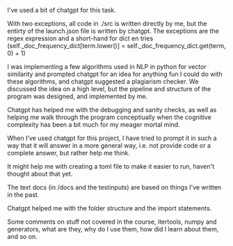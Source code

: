 
I've used a bit of chatgpt for this task. 

With two exceptions, all code in ./src is written directly by me, but the entirty of the launch.json file is written by chatgpt. 
The exceptions are the regex expression and a short-hand for dict en tries (self._doc_frequency_dict[term.lower()] = self._doc_frequency_dict.get(term, 0) + 1)

I was implementing a few algorithms used in NLP in python for vector similarity and prompted chatgpt for an idea for anything fun I could do with these algorithms, and chatgpt suggested a plagiarism checker. We discussed the idea on a high level, but the pipeline and structure of the program was designed, and implemented by me. 

Chatgpt has helped me with the debugging and sanity checks, as well as helping me walk through the program conceptiually when the cognitive complexity has been 
a bit much for my meager mortal mind. 

When I've used chatgpt for this project, I have tried to prompt it in such a way that it will answer in a more general way, i.e. not provide code or a complete answer, but rather help me think. 

It might help me with creating a toml file to make it easier to run, haven't thought about that yet. 

The text docs (in /docs and the testinputs) are based on things I've written in the past. 

Chatgpt helped me with the folder structure and the import statements. 

Some comments on stuff not covered in the course, itertools, numpy and generators, what are they, why do I use them, how did I learn about them, and so on. 



